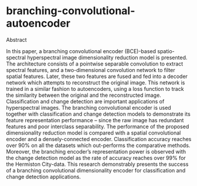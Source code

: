 # branching-convolutional-autoencoder

Abstract

In this paper, a branching convolutional encoder (BCE)-based spatio-spectral hyperspectral image dimensionality reduction model is presented. The architecture consists of a pointwise separable convolution to extract spectral features, and a two-dimensional convolution network to filter spatial features. Later, these two features are fused and fed into a decoder network which attempts to reconstruct the original image. This network is trained in a similar fashion to autoencoders, using a loss function to track the similarity between the original and the reconstructed image. Classification and change detection are important applications of hyperspectral images. The branching convolutional encoder is used together with classification and change detection models to demonstrate its feature representation performance – since the raw image has redundant features and poor interclass separability. The performance of the proposed dimensionality reduction model is compared with a spatial convolutional encoder and a densely-connected encoder. Classification accuracy reaches over 90% on all the datasets which out-performs the comparative methods. Moreover, the branching encoder’s representation power is observed with the change detection model as the rate of accuracy reaches over 99% for the Hermiston City-data. This research demonstrably presents the success of a branching convolutional dimensionality encoder for classification and change detection applications.

